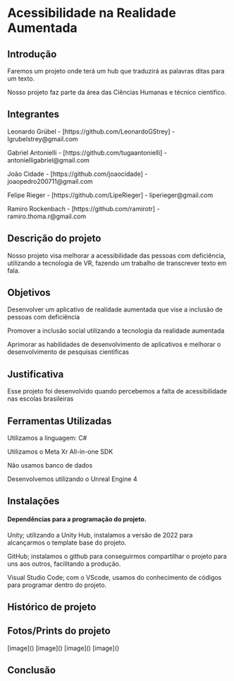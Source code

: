 # **Acessibilidade na Realidade Aumentada**

<h2>Introdução</h2>
<p>Faremos um projeto onde terá um hub que traduzirá as palavras ditas para um texto.</p> 
<p>Nosso projeto faz parte da área das Ciências Humanas e técnico cientifico.</p>


<h2>Integrantes</h2>
<p>Leonardo Grübel        -         [https://github.com/LeonardoGStrey]  -  lgrubelstrey@gmail.com </p>
<p>Gabriel Antonielli     -         [https://github.com/tugaantonielli]  -  antonielligabriel@gmail.com
</p>
<p>João Cidade            -         [https://github.com/joaocidade]      -  joaopedro200711@gmail.com</p>
<p>Felipe Rieger          -         [https://github.com/LipeRieger]      -  liperieger@gmail.com</p>
<p>Ramiro Rockenbach      -         [https://github.com/ramirotr]        -  ramiro.thoma.r@gmail.com </p>

<h2>Descrição do projeto</h2>
<p>Nosso projeto visa melhorar a acessibilidade das pessoas com deficiência, utilizando a tecnologia de VR, fazendo um trabalho de transcrever texto em fala.</p>

<h2>Objetivos</h2>
<p>Desenvolver um aplicativo de realidade aumentada que vise a inclusão de pessoas com deficiência</p>
<p>Promover a inclusão social utilizando a tecnologia da realidade aumentada</p>
<p>Aprimorar as habilidades de desenvolvimento de aplicativos e melhorar o desenvolvimento de pesquisas cientificas </p>

<h2>Justificativa</h2>
<p>Esse projeto foi desenvolvido quando percebemos a falta de acessibilidade nas escolas brasileiras</p>

<h2>Ferramentas Utilizadas</h2>
<p>Utilizamos a linguagem: C#</p>
<p>Utilizamos o Meta Xr All-in-one SDK </p>
<p>Não usamos banco de dados</p>
<p>Desenvolvemos utilizando o Unreal Engine 4</p>
<p></p>

<h2>Instalações</h2>
<h4>Dependências para a programação do projeto.</h4>
<p>Unity; utilizando a Unity Hub, instalamos a versão de 2022 para alcançarmos o template base do projeto.</p>
<p>GitHub; instalamos o github para conseguirmos compartilhar o projeto para uns aos outros, facilitando a produção.</p>
<p>Visual Studio Code; com o VScode, usamos do conhecimento de códigos para programar dentro do projeto.</p>

<h2>Histórico de projeto</h2>
<p></p>
<p></p>
<p></p>
<p></p>
<p></p>

<h2>Fotos/Prints do projeto</h2>
[image]()
[image]()
[image]()
[image]()

<h2>Conclusão</h2>
